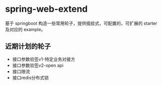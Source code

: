 # spring-web-extend

基于 springboot 构造一些常用轮子，提供插拔式，可配置的，可扩展的 starter 及对应的 example。

## 近期计划的轮子

- 接口参数验签v1-特定业务对接方
- 接口参数验签v2-open api
- 接口限流
- 接口redis分布式锁
